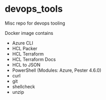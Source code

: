 # devops_tools
Misc repo for devops tooling

Docker image contains
- Azure CLI
- HCL Packer
- HCL Terraform
- HCL Terraform Docs
- HCL to JSON
- PowerShell (Modules: Azure, Pester 4.6.0)
- curl
- git
- shellcheck
- unzip